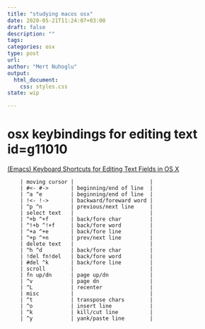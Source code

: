 ```yaml
---
title: "studying macos osx"
date: 2020-05-21T11:24:07+03:00 
draft: false
description: ""
tags:
categories: osx
type: post
url:
author: "Mert Nuhoglu"
output:
  html_document:
    css: styles.css
state: wip

---
```


# osx keybindings for editing text id=g11010

[(Emacs) Keyboard Shortcuts for Editing Text Fields in OS X](https://jblevins.org/log/kbd)

		| moving cursor |                        |
		| #<- #->       | beginning/end of line  |
		| ^a ^e         | beginning/end of line  |
		| !<- !->       | backward/foreward word |
		| ^p ^n         | previous/next line     |
		| select text   |                        |
		| ^+b ^+f       | back/fore char         |
		| ^!+b ^!+f     | back/fore word         |
		| ^+a ^+e       | back/fore line         |
		| ^+p ^+n       | prev/next line         |
		| delete text   |                        |
		| ^h ^d         | back/fore char         |
		| !del fn!del   | back/fore word         |
		| #del ^k       | back/fore line         |
		| scroll        |                        |
		| fn up/dn      | page up/dn             |
		| ^v            | page dn                |
		| ^L            | recenter               |
		| misc          |                        |
		| ^t            | transpose chars        |
		| ^o            | insert line            |
		| ^k            | kill/cut line          |
		| ^y            | yank/paste line        |




